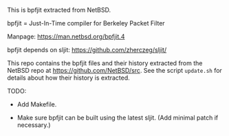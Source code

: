 This is bpfjit extracted from NetBSD.

bpfjit = Just-In-Time compiler for Berkeley Packet Filter

Manpage: https://man.netbsd.org/bpfjit.4

bpfjit depends on sljit: https://github.com/zherczeg/sljit/

This repo contains the bpfjit files and their history extracted from the NetBSD
repo at https://github.com/NetBSD/src. See the script `update.sh` for details
about how their history is extracted.

TODO:

- Add Makefile.

- Make sure bpfjit can be built using the latest sljit. (Add minimal patch if
  necessary.)
